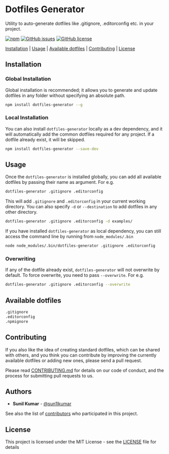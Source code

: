 # Dotfiles Generator
Utility to auto-generate dotfiles like .gitignore, .editorconfig etc. in your project.

[![npm](https://img.shields.io/npm/v/dotfiles-generator.svg)](https://www.npmjs.com/package/dotfiles-generator)
[![GitHub issues](https://img.shields.io/github/issues/sun1l/dotfiles-generator.svg)](https://github.com/sun1l/dotfiles-generator/issues)
[![GitHub license](https://img.shields.io/badge/license-MIT-blue.svg)](https://raw.githubusercontent.com/sun1l/dotfiles-generator/master/LICENSE)

[Installation](#Installation) |
[Usage](#usage) |
[Available dotfiles](#available-dotfiles) |
[Contributing](#contributing) |
[License](#license)

## Installation

### Global Installation

Global installation is recommended; it allows you to generate and update dotfiles in any folder without specifying an absolute path.

```bash
npm install dotfiles-generator --g
```

### Local Installation

You can also install `dotfiles-generator` locally as a dev dependency, and it will automatically add the common dotfiles required for any project. If a dotfile already exist, it will be skipped.

```bash
npm install dotfiles-generator --save-dev
```

## Usage

Once the `dotfiles-generator` is installed globally, you can add all available dotfiles by passing their name as argument. For e.g.

```bash
dotfiles-generator .gitignore .editorconfig
```

This will add `.gitignore` and `.editorconfig` in your current working directory. You can also specify `-d` or `--destination` to add dotfiles in any other directory.

```bash
dotfiles-generator .gitignore .editorconfig -d examples/
```

If you have installed `dotfiles-generator` as local dependency, you can still access the command line by running from `node_modules/.bin`

```bash
node node_modules/.bin/dotfiles-generator .gitignore .editorconfig
```

### Overwriting

If any of the dotfile already exist, `dotfiles-generator` will not overwrite by default. To force overwrite, you need to pass `--overwrite`. For e.g.

```bash
dotfiles-generator .gitignore .editorconfig --overwrite
```

<a id="available-dotfiles"></a>
## Available dotfiles
```bash
.gitignore
.editorconfig
.npmignore
```

## Contributing

If you also like the idea of creating standard dotfiles, which can be shared with others, and you think you can contribute by improving the currently available dotfiles or adding new ones, please send a pull request.

Please read [CONTRIBUTING.md](CONTRIBUTING.md) for details on our code of conduct, and the process for submitting pull requests to us.

## Authors

*   **Sunil Kumar** - [@sun1lkumar](https://twitter.com/sun1lkumar)

See also the list of [contributors](https://github.com/sun1l/dotfiles-generator/graphs/contributors) who participated in this project.

## License

This project is licensed under the MIT License - see the [LICENSE](LICENSE) file for details
